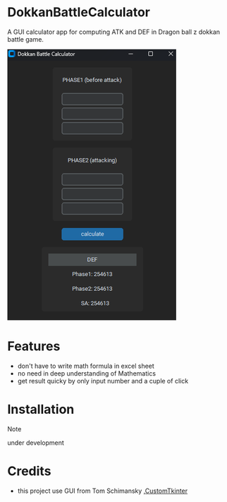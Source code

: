 # DokkanBattleCalculator
A GUI calculator app for computing ATK and DEF in Dragon ball z dokkan battle game.

<img src="https://github.com/aManWithHand/DokkanBattleCalculator/blob/main/assets/DBCv0.4fix.png" >

# Features
- don't have to write math formula in excel sheet
- no need in deep understanding of Mathematics
- get result quicky by only input number and a cuple of click

# Installation
> [!Note]
> under development 

# Credits
- this project use GUI from Tom Schimansky ,[CustomTkinter](https://github.com/TomSchimansky/CustomTkinter) 
